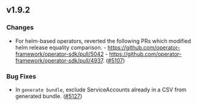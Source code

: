 ## v1.9.2

### Changes

- For helm-based operators, reverted the following PRs which modified helm release equality comparison. - https://github.com/operator-framework/operator-sdk/pull/5042 - https://github.com/operator-framework/operator-sdk/pull/4937. ([#5107](https://github.com/operator-framework/operator-sdk/pull/5107))

### Bug Fixes

- In `generate bundle`, exclude ServiceAccounts already in a CSV from generated bundle. ([#5127](https://github.com/operator-framework/operator-sdk/pull/5127))
